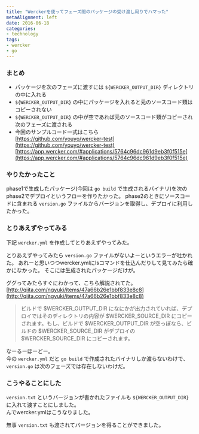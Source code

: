 ```yaml
---
title: "Werckerを使ってフェーズ間のパッケージの受け渡し周りでハマった"
metaAlignment: left
date: 2016-06-18
categories:
- technology
tags:
- wercker
- go
---
```


### まとめ

- パッケージを次のフェーズに渡すには `${WERCKER_OUTPUT_DIR}` ディレクトリの中に入れる
- `${WERCKER_OUTPUT_DIR}` の中にパッケージを入れると元のソースコード類はコピーされない
- `${WERCKER_OUTPUT_DIR}` の中が空であれば元のソースコード類がコピーされ次のフェーズに渡される
- 今回のサンプルコード一式はこちら  
[https://github.com/youyo/wercker-test](https://github.com/youyo/wercker-test)  
[https://app.wercker.com/#applications/5764c96dc961d9eb3f0f515e](https://app.wercker.com/#applications/5764c96dc961d9eb3f0f515e)
<!--more-->

### やりたかったこと

phase1で生成したパッケージ(今回は `go build` で生成されるバイナリ)を次のphase2でデプロイというフローを作りたかった。
phase2のときにソースコードに含まれる `version.go` ファイルからバージョンを取得し、デプロイに利用したかった。

### とりあえずやってみる

下記 `wercker.yml` を作成してとりあえずやってみた。

<script src="https://gist.github.com/youyo/17d3ba013e3172f403aaed518d0bdaac.js"></script>

とりあえずやってみたら `version.go` ファイルがないよーというエラーが吐かれた。
あれーと思いつつwercker.ymlにlsコマンドを仕込んだりして見てみたら確かになかった。
そこには生成されたパッケージだけが。  
  
ググってみたらすぐにわかって、こちら解説されてた。  
[http://qiita.com/ngyuki/items/47a66b26e1bbf833e8c8](http://qiita.com/ngyuki/items/47a66b26e1bbf833e8c8)

>ビルドで $WERCKER_OUTPUT_DIR になにかが出力されていれば、デプロイではそのディレクトリの内容が $WERCKER_SOURCE_DIR にコピーされます。もし、ビルドで $WERCKER_OUTPUT_DIR が空っぽなら、ビルドの $WERCKER_SOURCE_DIR がデプロイの $WERCKER_SOURCE_DIR にコピーされます。

なーるーほーどー。  
今の `wercker.yml` だと `go build` で作成されたバイナリしか渡らないわけで、 `version.go` は次のフェーズでは存在しないわけだ。

### こうやることにした

`version.txt` というバージョンが書かれたファイルも `${WERCKER_OUTPUT_DIR}` に入れて渡すことにしました。  
んでwercker.ymlはこうなりました。

<script src="https://gist.github.com/youyo/f3696024d660dd33caadbbf84de879bf.js"></script>

無事 `version.txt` も渡されてバージョンを得ることができました。
